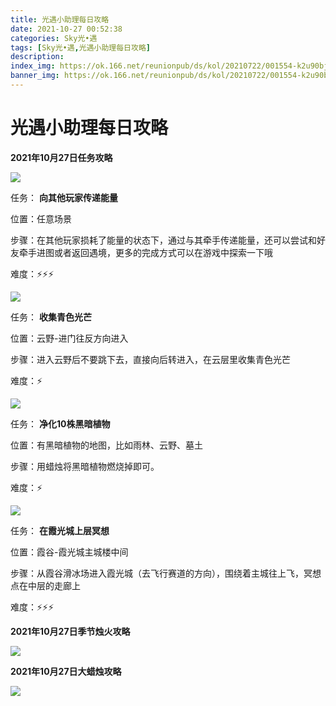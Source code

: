 ```yaml
---
title: 光遇小助理每日攻略
date: 2021-10-27 00:52:38
categories: Sky光•遇
tags: [Sky光•遇,光遇小助理每日攻略]
description: 
index_img: https://ok.166.net/reunionpub/ds/kol/20210722/001554-k2u90bj7ay.png?imageView&thumbnail=600x0&type=jpg
banner_img: https://ok.166.net/reunionpub/ds/kol/20210722/001554-k2u90bj7ay.png?imageView&thumbnail=600x0&type=jpg
---
```

# 光遇小助理每日攻略
  

**2021年10月27日任务攻略**

![](https://ok.166.net/reunionpub/ds/kol/20211027/000220-vd6ius10s2.png)

任务： **向其他玩家传递能量**

位置：任意场景

步骤：在其他玩家损耗了能量的状态下，通过与其牵手传递能量，还可以尝试和好友牵手进图或者返回遇境，更多的完成方式可以在游戏中探索一下哦

难度：⚡⚡⚡

![](https://ok.166.net/reunionpub/ds/kol/20211027/000409-8p9wrtja5b.png)

任务： **收集青色光芒**

位置：云野-进门往反方向进入

步骤：进入云野后不要跳下去，直接向后转进入，在云层里收集青色光芒

难度：⚡

![](https://ok.166.net/reunionpub/ds/kol/20211027/000449-h46iatw9zu.png)

任务： **净化10株黑暗植物**

位置：有黑暗植物的地图，比如雨林、云野、墓土

步骤：用蜡烛将黑暗植物燃烧掉即可。

难度：⚡

![](https://ok.166.net/reunionpub/ds/kol/20211027/000807-nuempfv8ho.png)

任务： **在霞光城上层冥想**

位置：霞谷-霞光城主城楼中间

步骤：从霞谷滑冰场进入霞光城（去飞行赛道的方向），围绕着主城往上飞，冥想点在中层的走廊上

难度：⚡⚡⚡

 **2021年10月27日季节烛火攻略**

![](https://ok.166.net/reunionpub/ds/kol/20211027/000723-u4jkso6n70.png)

  

 **2021年10月27日大蜡烛攻略**

![](https://ok.166.net/reunionpub/ds/kol/20211027/000635-h4k7tdqa09.png)

